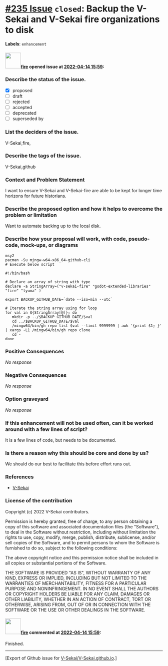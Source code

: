 # [\#235 Issue](https://github.com/V-Sekai/V-Sekai.github.io/issues/235) `closed`: Backup the V-Sekai and V-Sekai fire organizations to disk
**Labels**: `enhancement`


#### <img src="https://avatars.githubusercontent.com/u/32321?u=c2e06a3d2b49a467aa907e54aa259516440267cc&v=4" width="50">[fire](https://github.com/fire) opened issue at [2022-04-14 15:59](https://github.com/V-Sekai/V-Sekai.github.io/issues/235):

### Describe the status of the issue.

- [X] proposed
- [ ] draft
- [ ] rejected
- [ ] accepted
- [ ] deprecated
- [ ] superseded by

### List the deciders of the issue.

V-Sekai,fire,

### Describe the tags of the issue.

V-Sekai,github

### Context and Problem Statement

I want to ensure V-Sekai and V-Sekai-fire are able to be kept for longer time horizons for future historians.

### Describe the proposed option and how it helps to overcome the problem or limitation

Want to automate backing up to the local disk.

### Describe how your proposal will work, with code, pseudo-code, mock-ups, or diagrams

```
msy2
pacman -Su mingw-w64-x86_64-github-cli
# Execute below script
```

```
#!/bin/bash
 
# Declare an array of string with type
declare -a StringArray=("v-sekai-fire" "godot-extended-libraries" "fire" "lyuma" )
 
export BACKUP_GITHUB_DATE=`date --iso=min --utc`

# Iterate the string array using for loop
for val in ${StringArray[@]}; do
   mkdir -p ../$BACKUP_GITHUB_DATE/$val
   cd ../$BACKUP_GITHUB_DATE/$val
   /mingw64/bin/gh repo list $val --limit 9999999 | awk '{print $1; }' | xargs -L1 /mingw64/bin/gh repo clone
   cd -
done
```

### Positive Consequences

_No response_

### Negative Consequences

_No response_

### Option graveyard

_No response_

### If this enhancement will not be used often, can it be worked around with a few lines of script?

It is a few lines of code, but needs to be documented.

### Is there a reason why this should be core and done by us?

We should do our best to facilitate this before effort runs out.

### References

- [V-Sekai](https://v-sekai.org/)


### License of the contribution

Copyright (c) 2022 V-Sekai contributors.

Permission is hereby granted, free of charge, to any person obtaining a copy of this software and associated documentation files (the "Software"), to deal in the Software without restriction, including without limitation the rights to use, copy, modify, merge, publish, distribute, sublicense, and/or sell copies of the Software, and to permit persons to whom the Software is furnished to do so, subject to the following conditions:

The above copyright notice and this permission notice shall be included in all copies or substantial portions of the Software.

THE SOFTWARE IS PROVIDED "AS IS", WITHOUT WARRANTY OF ANY KIND, EXPRESS OR IMPLIED, INCLUDING BUT NOT LIMITED TO THE WARRANTIES OF MERCHANTABILITY, FITNESS FOR A PARTICULAR PURPOSE AND NONINFRINGEMENT. IN NO EVENT SHALL THE AUTHORS OR COPYRIGHT HOLDERS BE LIABLE FOR ANY CLAIM, DAMAGES OR OTHER LIABILITY, WHETHER IN AN ACTION OF CONTRACT, TORT OR OTHERWISE, ARISING FROM, OUT OF OR IN CONNECTION WITH THE SOFTWARE OR THE USE OR OTHER DEALINGS IN THE SOFTWARE.


#### <img src="https://avatars.githubusercontent.com/u/32321?u=c2e06a3d2b49a467aa907e54aa259516440267cc&v=4" width="50">[fire](https://github.com/fire) commented at [2022-04-14 15:59](https://github.com/V-Sekai/V-Sekai.github.io/issues/235#issuecomment-1102696922):

Finished.


-------------------------------------------------------------------------------



[Export of Github issue for [V-Sekai/V-Sekai.github.io](https://github.com/V-Sekai/V-Sekai.github.io).]
